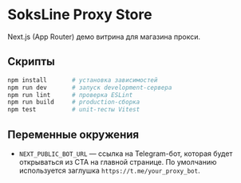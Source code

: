 # SoksLine Proxy Store

Next.js (App Router) демо витрина для магазина прокси.

## Скрипты

```bash
npm install       # установка зависимостей
npm run dev       # запуск development-сервера
npm run lint      # проверка ESLint
npm run build     # production-сборка
npm test          # unit-тесты Vitest
```

## Переменные окружения

- `NEXT_PUBLIC_BOT_URL` — ссылка на Telegram-бот, которая будет открываться из CTA на главной странице. По умолчанию используется заглушка `https://t.me/your_proxy_bot`.
